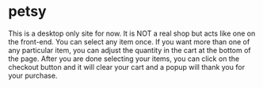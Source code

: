 # petsy
This is a desktop only site for now. It is NOT a real shop but acts like one on the front-end. You can select any item once. If you want more than one of any particular item, you can adjust the quantity in the cart at the bottom of the page. After you are done selecting your items, you can click on the checkout button and it will clear your cart and a popup will thank you for your purchase.